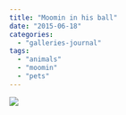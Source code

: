 ```yaml
---
title: "Moomin in his ball"
date: "2015-06-18"
categories: 
  - "galleries-journal"
tags: 
  - "animals"
  - "moomin"
  - "pets"
---
```


[![](images/Moomin-in-his-ball-scaled-1.jpeg)](http://davidpeach.co.uk/wp-content/uploads/2021/03/Moomin-in-his-ball-scaled-1.jpeg)
